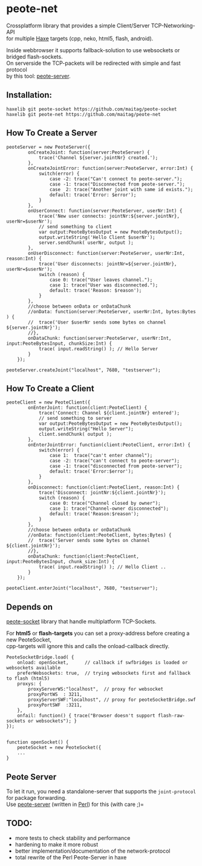 # peote-net
Crossplatform library that provides a simple Client/Server TCP-Networking-API  
for multiple [Haxe](http://haxe.org) targets (cpp, neko, html5, flash, android).  

Inside webbrowser it supports fallback-solution to use websockets or bridged flash-sockets.  
On serverside the TCP-packets will be redirected with simple and fast protocol  
by this tool: [peote-server](https://github.com/maitag/peote-server).  


## Installation:
```
haxelib git peote-socket https://github.com/maitag/peote-socket
haxelib git peote-net https://github.com/maitag/peote-net
```

## How To Create a Server
```
peoteServer = new PeoteServer({
		onCreateJoint: function(server:PeoteServer) {
			trace('Channel ${server.jointNr} created.');
		},
		onCreateJointError: function(server:PeoteServer, error:Int) {
			switch(error) {
				case -2: trace("Can't connect to peote-server.");
				case -1: trace("Disconnected from peote-server.");
				case  2: trace("Another joint with same id exists.");
				default: trace('Error: $error');
			}
		},
		onUserConnect: function(server:PeoteServer, userNr:Int) {
			trace('New user connects: jointNr:${server.jointNr}, userNr=$userNr');
			// send something to client
			var output:PeoteBytesOutput = new PeoteBytesOutput();
			output.writeString('Hello Client $userNr');
			server.sendChunk( userNr, output );
		},
		onUserDisconnect: function(server:PeoteServer, userNr:Int, reason:Int) {
			trace('User disconnects: jointNr=${server.jointNr}, userNr=$userNr');
			switch (reason) {
				case 0: trace("User leaves channel.");
				case 1: trace("User was disconnected.");
				default: trace('Reason: $reason');
			}
		},
		//choose between onData or onDataChunk
		//onData: function(server:PeoteServer, userNr:Int, bytes:Bytes ) {
		//	trace('User $userNr sends some bytes on channel ${server.jointNr}');
		//},
		onDataChunk: function(server:PeoteServer, userNr:Int, input:PeoteBytesInput, chunkSize:Int) {
			trace( input.readString() ); // Hello Server
		}
	});
	
peoteServer.createJoint("localhost", 7680, "testserver");
```

## How To Create a Client
```
peoteClient = new PeoteClient({
		onEnterJoint: function(client:PeoteClient) {
			trace('Connect: Channel ${client.jointNr} entered');
			// send something to server
			var output:PeoteBytesOutput = new PeoteBytesOutput();
			output.writeString("Hello Server");
			client.sendChunk( output );
		},
		onEnterJointError: function(client:PeoteClient, error:Int) {
			switch(error) {
				case 1:  trace("can't enter channel");
				case -2: trace("can't connect to peote-server");
				case -1: trace("disconnected from peote-server");
				default: trace('Error:$error');
			}
		},
		onDisconnect: function(client:PeoteClient, reason:Int) {
			trace('Disconnect: jointNr:${client.jointNr}');
			switch (reason) {
				case 0: trace("Channel closed by owner");
				case 1: trace("Channel-owner disconnected");
				default: trace('Reason:$reason');
			}
		},
		//choose between onData or onDataChunk
		//onData: function(client:PeoteClient, bytes:Bytes) {
		//	trace('Server sends some bytes on channel ${client.jointNr}');
		//},
		onDataChunk: function(client:PeoteClient, input:PeoteBytesInput, chunk_size:Int) {
			trace( input.readString() ); // Hello Client ..
		}
	});

peoteClient.enterJoint("localhost", 7680, "testserver");
```


## Depends on
[peote-socket](https://github.com/maitag/peote-socket) library that handle multiplatform TCP-Sockets.  
  
For __html5__ or __flash-targets__ you can set a proxy-address before creating a new PeoteSocket,  
cpp-targets will ignore this and calls the onload-callback directly.  
```
PeoteSocketBridge.load( {
	onload: openSocket,      // callback if swfbridges is loaded or websockets available
	preferWebsockets: true,  // trying websockets first and fallback to flash (html5)
	proxys: {
		proxyServerWS:"localhost",  // proxy for websocket
		proxyPortWS  : 3211,
		proxyServerSWF:"localhost", // proxy for peoteSocketBridge.swf
		proxyPortSWF  :3211,
	},
	onfail: function() { trace("Browser doesn't support flash-raw-sockets or websockets"); }
});


function openSocket() { 
	peoteSocket = new PeoteSocket({
	...
}

```


## Peote Server
To let it run, you need a standalone-server that supports the `joint-protocol` for package forwarding.  
Use [peote-server](https://github.com/maitag/peote-server) (written in [Perl](https://www.perl.org/)) for this (with care ;)=  


## TODO:
- more tests to check stability and performance
- hardening to make it more robust
- better implementation/documentation of the network-protocol
- total rewrite of the Perl Peote-Server in haxe
